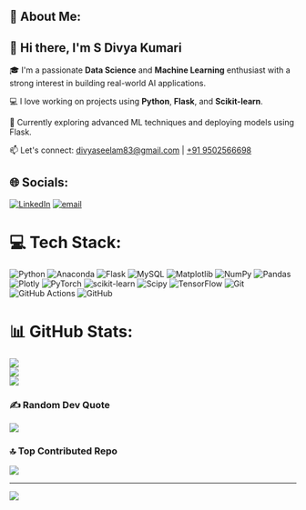 <!-- About Me Section -->
<h2>💫 About Me:</h2>

<h2>👋 Hi there, I'm <strong>S Divya Kumari</strong></h2>

<p>🎓 I'm a passionate <strong>Data Science</strong> and <strong>Machine Learning</strong> enthusiast with a strong interest in building real-world AI applications.</p>

<p>💻 I love working on projects using <strong>Python</strong>, <strong>Flask</strong>, and <strong>Scikit-learn</strong>.</p>

<p>🚀 Currently exploring advanced ML techniques and deploying models using Flask.</p>

<p>📫 Let's connect: 
  <a href="mailto:divyaseelam83@gmail.com">divyaseelam83@gmail.com</a> | 
  <a href="tel:+919502566698">+91 9502566698</a>
</p>

## 🌐 Socials:
[![LinkedIn](https://img.shields.io/badge/LinkedIn-%230077B5.svg?logo=linkedin&logoColor=white)](https://linkedin.com/in/www.linkedin.com/in/seelam-divya) [![email](https://img.shields.io/badge/Email-D14836?logo=gmail&logoColor=white)](mailto:divyaseelam83@gmail.com) 

# 💻 Tech Stack:
![Python](https://img.shields.io/badge/python-3670A0?style=for-the-badge&logo=python&logoColor=ffdd54) ![Anaconda](https://img.shields.io/badge/Anaconda-%2344A833.svg?style=for-the-badge&logo=anaconda&logoColor=white) ![Flask](https://img.shields.io/badge/flask-%23000.svg?style=for-the-badge&logo=flask&logoColor=white) ![MySQL](https://img.shields.io/badge/mysql-4479A1.svg?style=for-the-badge&logo=mysql&logoColor=white) ![Matplotlib](https://img.shields.io/badge/Matplotlib-%23ffffff.svg?style=for-the-badge&logo=Matplotlib&logoColor=black) ![NumPy](https://img.shields.io/badge/numpy-%23013243.svg?style=for-the-badge&logo=numpy&logoColor=white) ![Pandas](https://img.shields.io/badge/pandas-%23150458.svg?style=for-the-badge&logo=pandas&logoColor=white) ![Plotly](https://img.shields.io/badge/Plotly-%233F4F75.svg?style=for-the-badge&logo=plotly&logoColor=white) ![PyTorch](https://img.shields.io/badge/PyTorch-%23EE4C2C.svg?style=for-the-badge&logo=PyTorch&logoColor=white) ![scikit-learn](https://img.shields.io/badge/scikit--learn-%23F7931E.svg?style=for-the-badge&logo=scikit-learn&logoColor=white) ![Scipy](https://img.shields.io/badge/SciPy-%230C55A5.svg?style=for-the-badge&logo=scipy&logoColor=%white) ![TensorFlow](https://img.shields.io/badge/TensorFlow-%23FF6F00.svg?style=for-the-badge&logo=TensorFlow&logoColor=white) ![Git](https://img.shields.io/badge/git-%23F05033.svg?style=for-the-badge&logo=git&logoColor=white) ![GitHub Actions](https://img.shields.io/badge/github%20actions-%232671E5.svg?style=for-the-badge&logo=githubactions&logoColor=white) ![GitHub](https://img.shields.io/badge/github-%23121011.svg?style=for-the-badge&logo=github&logoColor=white)
# 📊 GitHub Stats:
![](https://github-readme-stats.vercel.app/api?username=seelamdivya23&theme=radical&hide_border=true&include_all_commits=false&count_private=false)<br/>
![](https://nirzak-streak-stats.vercel.app/?user=seelamdivya23&theme=radical&hide_border=true)<br/>
![](https://github-readme-stats.vercel.app/api/top-langs/?username=seelamdivya23&theme=radical&hide_border=true&include_all_commits=false&count_private=false&layout=compact)

### ✍️ Random Dev Quote
![](https://quotes-github-readme.vercel.app/api?type=horizontal&theme=radical)

### 🔝 Top Contributed Repo
![](https://github-contributor-stats.vercel.app/api?username=seelamdivya23&limit=5&theme=radical&combine_all_yearly_contributions=true)

---
[![](https://visitcount.itsvg.in/api?id=seelamdivya23&icon=4&color=0)](https://visitcount.itsvg.in)



<!-- Proudly created with GPRM ( https://gprm.itsvg.in ) -->
